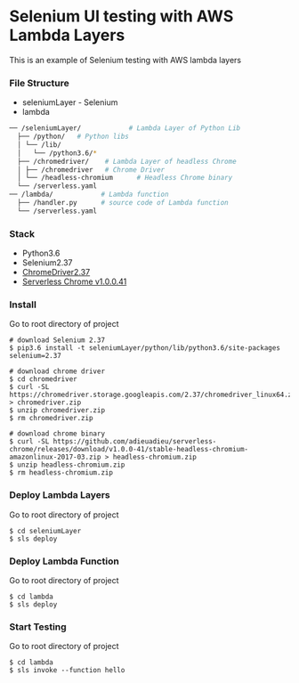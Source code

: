 # Selenium UI testing with AWS Lambda Layers

This is an example of Selenium testing with AWS lambda layers

### File Structure

- seleniumLayer -  Selenium
- lambda

```bash
── /seleniumLayer/            # Lambda Layer of Python Lib
  ├── /python/   # Python libs
  │ └── /lib/    
  │   └── /python3.6/*    
  ├── /chromedriver/    # Lambda Layer of headless Chrome 
  │ ├── /chromedriver   # Chrome Driver
  │ └── /headless-chromium      # Headless Chrome binary
  └── /serverless.yaml     
── /lambda/            # Lambda function
  ├── /handler.py      # source code of Lambda function 
  └── /serverless.yaml   
```
### Stack

- Python3.6
- Selenium2.37
- [ChromeDriver2.37](https://sites.google.com/a/chromium.org/chromedriver/downloads)
- [Serverless Chrome v1.0.0.41 ](https://github.com/adieuadieu/serverless-chrome/releases?after=v1.0.0-46)


### Install
Go to root directory of project
```buildoutcfg
# download Selenium 2.37
$ pip3.6 install -t seleniumLayer/python/lib/python3.6/site-packages selenium=2.37

# download chrome driver
$ cd chromedriver
$ curl -SL https://chromedriver.storage.googleapis.com/2.37/chromedriver_linux64.zip > chromedriver.zip
$ unzip chromedriver.zip
$ rm chromedriver.zip

# download chrome binary
$ curl -SL https://github.com/adieuadieu/serverless-chrome/releases/download/v1.0.0-41/stable-headless-chromium-amazonlinux-2017-03.zip > headless-chromium.zip
$ unzip headless-chromium.zip
$ rm headless-chromium.zip

```

### Deploy Lambda Layers
Go to root directory of project
```buildoutcfg
$ cd seleniumLayer
$ sls deploy 
```

### Deploy Lambda Function
Go to root directory of project
```buildoutcfg
$ cd lambda
$ sls deploy 
```

### Start Testing 
Go to root directory of project
```buildoutcfg
$ cd lambda
$ sls invoke --function hello
```
